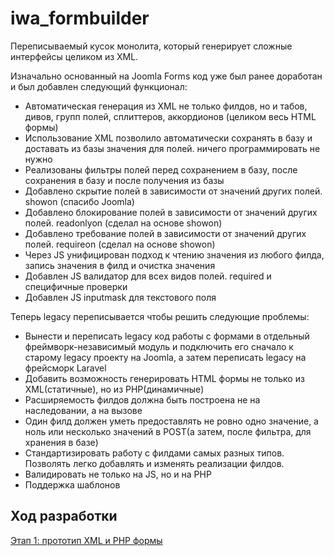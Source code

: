 # iwa_formbuilder

Переписываемый кусок монолита, который генерирует сложные интерфейсы целиком из XML.

Изначально основанный на Joomla Forms код уже был ранее доработан и был добавлен следующий функционал:

- Автоматическая генерация из XML не только филдов, но и табов, дивов, групп полей, сплиттеров, аккордионов (целиком весь HTML формы)
- Использование XML позволило автоматически сохранять в базу и доставать из базы значения для полей. ничего программировать не нужно
- Реализованы фильтры полей перед сохранением в базу, после сохранения в базу и после получения из базы
- Добавлено скрытие полей в зависимости от значений других полей. showon (спасибо Joomla)
- Добавлено блокирование полей в зависимости от значений других полей. readonlyon (сделал на основе showon)
- Добавлено требование полей в зависимости от значений других полей. requireon (сделал на основе showon)
- Через JS унифицирован подход к чтению значения из любого филда, запись значения в филд и очистка значения
- Добавлен JS валидатор для всех видов полей. required и специфичные проверки
- Добавлен JS inputmask для текстового поля

Теперь legacy переписывается чтобы решить следующие проблемы:

- Вынести и переписать legacy код работы с формами в отдельный фреймворк-независимый модуль и подключить его сначало к старому legacy проекту на Joomla, а затем переписать legacy на фрейсморк Laravel
- Добавить возможность генерировать HTML формы не только из XML(статичные), но из PHP(динамичные)
- Расширяемость филдов должна быть построена не на наследовании, а на вызове
- Один филд должен уметь предоставлять не ровно одно значение, а ноль или несколько значений в POST(а затем, после фильтра, для хранения в базе)
- Стандартизировать работу с филдами самых разных типов. Позволять легко добавлять и изменять реализации филдов.
- Валидировать не только на JS, но и на PHP
- Поддержка шаблонов

## Ход разработки

[Этап 1: прототип XML и PHP формы](readme/develop_step1.md)
